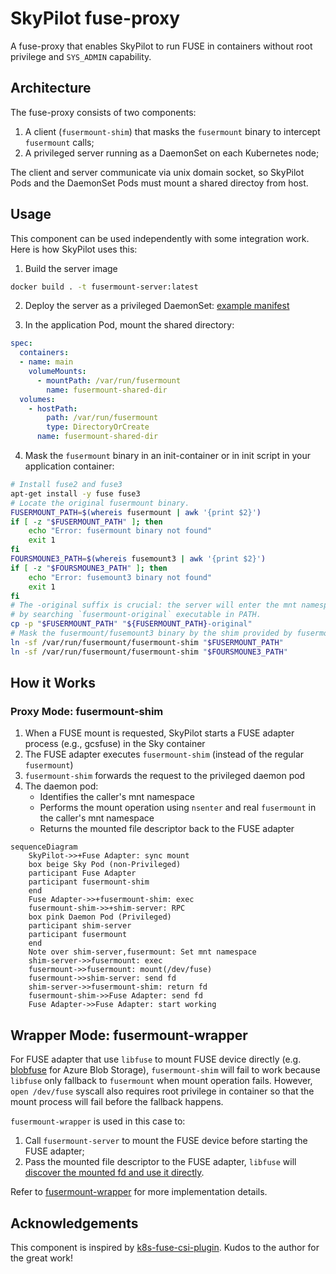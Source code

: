 # SkyPilot fuse-proxy

A fuse-proxy that enables SkyPilot to run FUSE in containers without root privilege and `SYS_ADMIN` capability.

## Architecture

The fuse-proxy consists of two components:

1. A client (`fusermount-shim`) that masks the `fusermount` binary to intercept `fusermount` calls;
2. A privileged server running as a DaemonSet on each Kubernetes node;

The client and server communicate via unix domain socket, so SkyPilot Pods and the DaemonSet Pods must mount a shared directoy from host.

## Usage

This component can be used independently with some integration work. Here is how SkyPilot uses this:

1. Build the server image

```bash
docker build . -t fusermount-server:latest
```

2. Deploy the server as a privileged DaemonSet: [example manifest](https://raw.githubusercontent.com/skypilot-org/skypilot/master/sky/provision/kubernetes/manifests/fusermount-server-daemonset.yaml)

3. In the application Pod, mount the shared directory:

```yaml
spec:
  containers:
  - name: main
    volumeMounts:
      - mountPath: /var/run/fusermount
        name: fusermount-shared-dir
  volumes:
    - hostPath:
        path: /var/run/fusermount
        type: DirectoryOrCreate
      name: fusermount-shared-dir
```

4. Mask the `fusermount` binary in an init-container or in init script in your application container:

```bash
# Install fuse2 and fuse3
apt-get install -y fuse fuse3
# Locate the original fusermount binary.
FUSERMOUNT_PATH=$(whereis fusermount | awk '{print $2}')
if [ -z "$FUSERMOUNT_PATH" ]; then
    echo "Error: fusermount binary not found"
    exit 1
fi
FOURSMOUNE3_PATH=$(whereis fusemount3 | awk '{print $2}')
if [ -z "$FOURSMOUNE3_PATH" ]; then
    echo "Error: fusemount3 binary not found"
    exit 1
fi
# The -original suffix is crucial: the server will enter the mnt namespace of application container and find the original fusermount binary
# by searching `fusermount-original` executable in PATH.
cp -p "$FUSERMOUNT_PATH" "${FUSERMOUNT_PATH}-original"
# Mask the fusermount/fusemount3 binary by the shim provided by fusermount-server.
ln -sf /var/run/fusermount/fusermount-shim "$FUSERMOUNT_PATH"
ln -sf /var/run/fusermount/fusermount-shim "$FOURSMOUNE3_PATH"
```

## How it Works

### Proxy Mode: fusermount-shim

1. When a FUSE mount is requested, SkyPilot starts a FUSE adapter process (e.g., gcsfuse) in the Sky container
2. The FUSE adapter executes `fusermount-shim` (instead of the regular `fusermount`)
3. `fusermount-shim` forwards the request to the privileged daemon pod
4. The daemon pod:
   - Identifies the caller's mnt namespace
   - Performs the mount operation using `nsenter` and real `fusermount` in the caller's mnt namespace
   - Returns the mounted file descriptor back to the FUSE adapter

```mermaid
sequenceDiagram
    SkyPilot->>+Fuse Adapter: sync mount
    box beige Sky Pod (non-Privileged)
    participant Fuse Adapter
    participant fusermount-shim
    end
    Fuse Adapter->>+fusermount-shim: exec
    fusermount-shim->>+shim-server: RPC
    box pink Daemon Pod (Privileged)
    participant shim-server
    participant fusermount
    end
    Note over shim-server,fusermount: Set mnt namespace
    shim-server->>fusermount: exec
    fusermount->>fusermount: mount(/dev/fuse)
    fusermount->>shim-server: send fd
    shim-server->>fusermount-shim: return fd
    fusermount-shim->>Fuse Adapter: send fd
    Fuse Adapter->>Fuse Adapter: start working
```

## Wrapper Mode: fusermount-wrapper

For FUSE adapter that use `libfuse` to mount FUSE device directly (e.g. [blobfuse](https://github.com/Azure/azure-storage-fuse) for Azure Blob Storage), `fusermount-shim` will fail to work because `libfuse` only fallback to `fusermount` when mount operation fails.
However, `open /dev/fuse` syscall also requires root privilege in container so that the mount process will fail before the fallback happens.

`fusermount-wrapper` is used in this case to:

1. Call `fusermount-server` to mount the FUSE device before starting the FUSE adapter;
2. Pass the mounted file descriptor to the FUSE adapter, `libfuse` will [discover the mounted fd and use it directly](https://github.com/libfuse/libfuse/blob/a25fb9bd49ef56a2223262784f18dd9bbc2601dc/lib/fuse_lowlevel.c#L3435).

Refer to [fusermount-wrapper](./cmd/fusermount-wrapper/main.go) for more implementation details.

## Acknowledgements

This component is inspired by [k8s-fuse-csi-plugin](https://github.com/pfnet-research/k8s-fuse-csi-plugin). Kudos to the author for the great work!